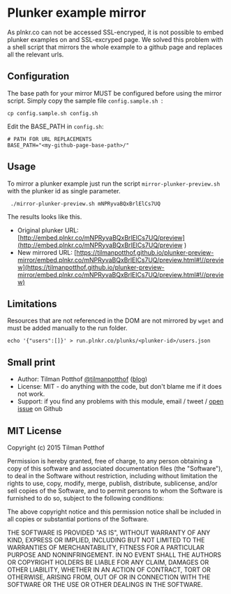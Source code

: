 # Plunker example mirror 

As plnkr.co can not be accessed SSL-encryped, it is not possible to embed plunker examples on and SSL-excryped page.
We solved this problem with a shell script that mirrors the whole example to a github page and replaces all the relevant urls.


## Configuration

The base path for your mirror MUST be configured before using the mirror script.
Simply copy the sample file `config.sample.sh `:

    cp config.sample.sh config.sh

Edit the BASE_PATH in `config.sh`:

    # PATH FOR URL REPLACEMENTS
    BASE_PATH="<my-github-page-base-path>/"

## Usage

To mirror a plunker example just run the script `mirror-plunker-preview.sh` with the plunker id as single parameter.

     ./mirror-plunker-preview.sh mNPRyvaBQxBrlElCs7UQ

The results looks like this.

* Original plunker URL: [http://embed.plnkr.co/mNPRyvaBQxBrlElCs7UQ/preview](http://embed.plnkr.co/mNPRyvaBQxBrlElCs7UQ/preview )
* New mirrored URL: [https://tilmanpotthof.github.io/plunker-preview-mirror/embed.plnkr.co/mNPRyvaBQxBrlElCs7UQ/preview.html#!//preview](https://tilmanpotthof.github.io/plunker-preview-mirror/embed.plnkr.co/mNPRyvaBQxBrlElCs7UQ/preview.html#!//preview)

## Limitations

Resources that are not referenced in the DOM are not mirrored by `wget` and must be added manually to the run folder.

    echo '{"users":[]}' > run.plnkr.co/plunks/<plunker-id>/users.json


## Small print

* Author: Tilman Potthof [@tilmanpotthof](https://twitter.com/tilmanpotthof) ([blog](http://blog.programmingisart.com/))
* License: MIT - do anything with the code, but don't blame me if it does not work.
* Support: if you find any problems with this module, email / tweet /
[open issue](https://github.com/tilmanpotthof/plunker-preview-mirror/issues) on Github


## MIT License

Copyright (c) 2015 Tilman Potthof

Permission is hereby granted, free of charge, to any person
obtaining a copy of this software and associated documentation
files (the "Software"), to deal in the Software without
restriction, including without limitation the rights to use,
copy, modify, merge, publish, distribute, sublicense, and/or sell
copies of the Software, and to permit persons to whom the
Software is furnished to do so, subject to the following
conditions:

The above copyright notice and this permission notice shall be
included in all copies or substantial portions of the Software.

THE SOFTWARE IS PROVIDED "AS IS", WITHOUT WARRANTY OF ANY KIND,
EXPRESS OR IMPLIED, INCLUDING BUT NOT LIMITED TO THE WARRANTIES
OF MERCHANTABILITY, FITNESS FOR A PARTICULAR PURPOSE AND
NONINFRINGEMENT. IN NO EVENT SHALL THE AUTHORS OR COPYRIGHT
HOLDERS BE LIABLE FOR ANY CLAIM, DAMAGES OR OTHER LIABILITY,
WHETHER IN AN ACTION OF CONTRACT, TORT OR OTHERWISE, ARISING
FROM, OUT OF OR IN CONNECTION WITH THE SOFTWARE OR THE USE OR
OTHER DEALINGS IN THE SOFTWARE.
